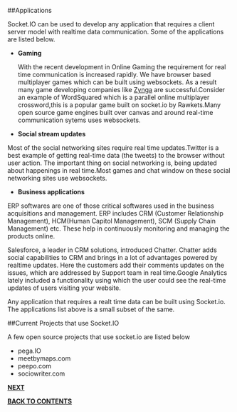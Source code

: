 ##Applications

Socket.IO can be used to develop any application that requires a client server model with realtime data communication.
Some of the applications are listed below.

* **Gaming**

    With the recent development in Online Gaming the requirement for real time communication is increased rapidly. We have browser based multiplayer games which can be built using websockets. As a result many game developing companies like [Zynga](https://www.zynga.com/) are successful.Consider an example of WordSquared which is a parallel online multiplayer crossword,this is a popular game built on socket.io by Rawkets.Many open source game engines built over canvas and around real-time communication sytems uses websockets.
* **Social stream updates**
 
 Most of the social networking sites require real time updates.Twitter is a best example of getting real-time data (the tweets) to the browser without user action. The important thing on social networking is, being updated about happenings in real time.Most games and chat window on these social networking sites use websockets.

* **Business applications**
  
ERP softwares are one of those critical softwares used in the business acquisitions and management. ERP includes CRM (Customer Relationship Management), HCM(Human Capitol Management), SCM (Supply Chain Management) etc. These help in continuously monitoring and managing the products online.

Salesforce, a leader in CRM solutions, introduced Chatter. Chatter adds social capabilities to CRM and brings in a lot of advantages powered by realtime updates. Here the customers add their comments updates on the issues, which are addressed by Support team in real time.Google Analytics lately included a functionality using which the user could see the real-time updates of users visiting your website.

Any application  that requires a realt time data can be built using Socket.io. The applications list above is a small subset of the same.

##Current Projects that use Socket.IO

A few open source projects that use socket.io are listed below

* pega.IO
* meetbymaps.com
* peepo.com
* sociowriter.com    








[**NEXT**](https://github.com/sharathvontari/Socket.io/blob/master/Conclusion.md)     

[**BACK TO CONTENTS**](https://github.com/sharathvontari/Socket.io/blob/master/README.md)
